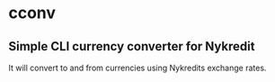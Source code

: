 # cconv
## Simple CLI currency converter for Nykredit
It will convert to and from currencies using Nykredits exchange rates.
